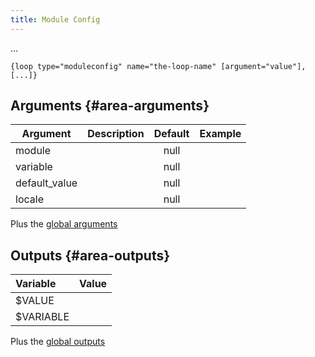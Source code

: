 ```yaml
---
title: Module Config
---
```


...

`{loop type="moduleconfig" name="the-loop-name" [argument="value"], [...]}`

## Arguments {#area-arguments}

| Argument | Description | Default | Example |
|----------|:------------|:-------:|:--------|
| module         |       | null    |         |
| variable       |       | null    |         |
| default_value  |       | null    |         |
| locale         |       | null    |         |

Plus the [global arguments](./global_arguments)

## Outputs {#area-outputs}

| Variable        | Value |
|:----------------|:------|
| $VALUE          |       |
| $VARIABLE       |       |

Plus the [global outputs](./global_outputs)
